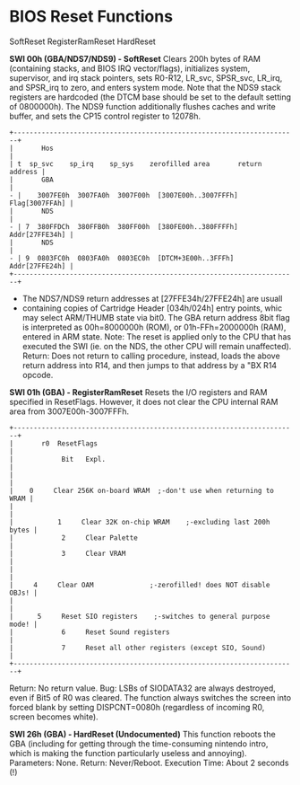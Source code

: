 # BIOS Reset Functions


SoftReset
RegisterRamReset
HardReset

**SWI 00h (GBA/NDS7/NDS9) - SoftReset**
Clears 200h bytes of RAM (containing stacks, and BIOS IRQ vector/flags),
initializes system, supervisor, and irq stack pointers, sets R0-R12,
LR_svc, SPSR_svc, LR_irq, and SPSR_irq to zero, and enters system mode.
Note that the NDS9 stack registers are hardcoded (the DTCM base should
be set to the default setting of 0800000h). The NDS9 function
additionally flushes caches and write buffer, and sets the CP15 control
register to 12078h.

```
+-----------------------------------------------------------------------+
|       Hos                                                             |
| t  sp_svc    sp_irq    sp_sys    zerofilled area       return address |
|       GBA                                                             |
- |    3007FE0h  3007FA0h  3007F00h  [3007E00h..3007FFFh]  Flag[3007FFAh] |
|       NDS                                                             |
- | 7  380FFDCh  380FFB0h  380FF00h  [380FE00h..380FFFFh]  Addr[27FFE34h] |
|       NDS                                                             |
- | 9  0803FC0h  0803FA0h  0803EC0h  [DTCM+3E00h..3FFFh]   Addr[27FFE24h] |
+-----------------------------------------------------------------------+
```

- The NDS7/NDS9 return addresses at \[27FFE34h/27FFE24h\] are usuall
- containing copies of Cartridge Header \[034h/024h\] entry points, whic
may select ARM/THUMB state via bit0. The GBA return address 8bit flag is
interpreted as 00h=8000000h (ROM), or 01h-FFh=2000000h (RAM), entered in
ARM state.
Note: The reset is applied only to the CPU that has executed the SWI
(ie. on the NDS, the other CPU will remain unaffected).
Return: Does not return to calling procedure, instead, loads the above
return address into R14, and then jumps to that address by a \"BX R14\
opcode.

**SWI 01h (GBA) - RegisterRamReset**
Resets the I/O registers and RAM specified in ResetFlags. However, it
does not clear the CPU internal RAM area from 3007E00h-3007FFFh.

```
+-----------------------------------------------------------------------+
|       r0  ResetFlags                                                  |
|            Bit   Expl.                                                |
|                                                                       |
|    0     Clear 256K on-board WRAM  ;-don't use when returning to WRAM |
|                                                                       |
|           1     Clear 32K on-chip WRAM    ;-excluding last 200h bytes |
|            2     Clear Palette                                        |
|            3     Clear VRAM                                           |
|                                                                       |
|     4     Clear OAM              ;-zerofilled! does NOT disable OBJs! |
|                                                                       |
|      5     Reset SIO registers    ;-switches to general purpose mode! |
|            6     Reset Sound registers                                |
|            7     Reset all other registers (except SIO, Sound)        |
+-----------------------------------------------------------------------+
```

Return: No return value.
Bug: LSBs of SIODATA32 are always destroyed, even if Bit5 of R0 was
cleared.
The function always switches the screen into forced blank by setting
DISPCNT=0080h (regardless of incoming R0, screen becomes white).

**SWI 26h (GBA) - HardReset (Undocumented)**
This function reboots the GBA (including for getting through the
time-consuming nintendo intro, which is making the function particularly
useless and annoying).
Parameters: None. Return: Never/Reboot.
Execution Time: About 2 seconds (!)



